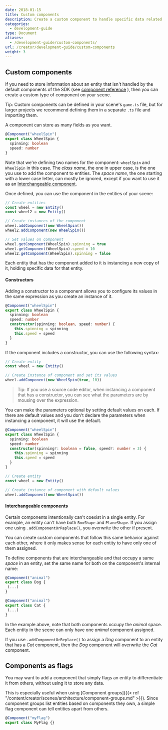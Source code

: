 ```yaml
---
date: 2018-01-15
title: Custom components
description: Create a custom component to handle specific data related to an entity
categories:
  - development-guide
type: Document
aliases:
  - /development-guide/custom-components/
url: /creator/development-guide/custom-components
weight: 3
---
```


## Custom components

If you need to store information about an entity that isn't handled by the default components of the SDK (see [component reference](https://github.com/decentraland/ecs-reference) ), then you can create a custom type of component on your scene.

Tip: Custom components can be defined in your scene's `game.ts` file, but for larger projects we recommend defining them in a separate `.ts` file and importing them.

A component can store as many fields as you want.

```ts
@Component("wheelSpin")
export class WheelSpin {
  spinning: boolean
  speed: number
}
```

Note that we're defining two names for the component: `wheelSpin` and `WheelSpin` in this case. The _class name_, the one in upper case, is the one you use to add the component to entities. The _space name_, the one starting with a lower case letter, can mostly be ignored, except if you want to use it as an [Interchangeable component](#interchangeable-components).

Once defined, you can use the component in the entities of your scene:

```ts
// Create entities
const wheel = new Entity()
const wheel2 = new Entity()

// Create instances of the component
wheel.addComponent(new WheelSpin())
wheel2.addComponent(new WheelSpin())

// Set values on component
wheel.getComponent(WheelSpin).spinning = true
wheel.getComponent(WheelSpin).speed = 10
wheel2.getComponent(WheelSpin).spinning = false
```

Each entity that has the component added to it is instancing a new copy of it, holding specific data for that entity.

#### Constructors

Adding a constructor to a component allows you to configure its values in the same expression as you create an instance of it.

```ts
@Component("wheelSpin")
export class WheelSpin {
  spinning: boolean
  speed: number
  constructor(spinning: boolean, speed: number) {
    this.spinning = spinning
    this.speed = speed
  }
}
```

If the component includes a constructor, you can use the following syntax:

```ts
// Create entity
const wheel = new Entity()

// Create instance of component and set its values
wheel.addComponent(new WheelSpin(true, 10))
```

> Tip: If you use a source code editor, when instancing a component that has a constructor, you can see what the parameters are by mousing over the expression.

<!-- img -->

You can make the parameters optional by setting default values on each. If there are default values and you don't declare the parameters when instancing a component, it will use the default.

```ts
@Component("wheelSpin")
export class WheelSpin {
  spinning: boolean
  speed: number
  constructor(spinning?: boolean = false, speed?: number = 3) {
    this.spinning = spinning
    this.speed = speed
  }
}
```

```ts
// Create entity
const wheel = new Entity()

// Create instance of component with default values
wheel.addComponent(new WheelSpin())
```

#### Interchangeable components

Certain components intentionally can't coexist in a single entity. For example, an entity can't have both `BoxShape` and `PlaneShape`. If you assign one using `.addComponentOrReplace()`, you overwrite the other if present.

You can create custom components that follow this same behavior against each other, where it only makes sense for each entity to have only one of them assigned.

To define components that are interchangeable and that occupy a same _space_ in an entity, set the same name for both on the component's internal name:

```ts
@Component("animal")
export class Dog {
 (...)
}

@Component("animal")
export class Cat {
 (...)
}
```

In the example above, note that both components occupy the _animal_ space. Each entity in the scene can only have one _animal_ component assigned.

If you use `.addComponentOrReplace()` to assign a _Dog_ component to an entity that has a _Cat_ component, then the _Dog_ component will overwrite the _Cat_ component.

## Components as flags

You may want to add a component that simply flags an entity to differentiate it from others, without using it to store any data.

This is especially useful when using [Component groups]({{< ref "/content/creator/scenes/architecture/component-groups.md" >}}). Since component groups list entities based on components they own, a simple flag component can tell entities apart from others.

```ts
@Component("myFlag")
export class MyFlag {}
```
